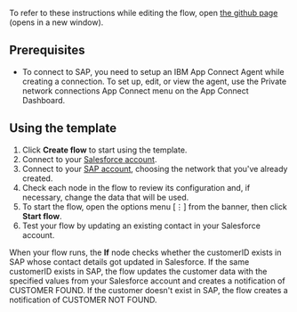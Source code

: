 To refer to these instructions while editing the flow, open [the github page](https://github.com/ot4i/app-connect-templates/blob/master/resources/markdown/Synchronize%20data%20between%20SAP%20and%20Saleforce%20whenever%20the%20salesforce%20contact%20is%20being%20updated_instructions.md) (opens in a new window).
## Prerequisites
- To connect to SAP, you need to setup an IBM App Connect Agent while creating a connection. To set up, edit, or view the agent, use the Private network connections App Connect menu on the App Connect Dashboard.
## Using the template
1. Click **Create flow** to start using the template.
1. Connect to your [Salesforce account](https://developer.ibm.com/integration/docs/app-connect/how-to-guides-for-apps/use-ibm-app-connect-salesforce/).
1. Connect to your [SAP account](https://developer.ibm.com/integration/docs/app-connect/how-to-guides-for-apps/how-to-use-ibm-app-connect-with-sap/), choosing the network that you've already created.
1. Check each node in the flow to review its configuration and, if necessary, change the data that will be used.
1. To start the flow, open the options menu [&#8942;] from the banner, then click **Start flow**.
1. Test your flow by updating an existing contact in your Salesforce account.  
 
When your flow runs, the **If** node checks whether the customerID exists in SAP whose contact details got updated in Salesforce. If the same customerID exists in SAP, the flow updates the customer data with the specified values from your Salesforce account and creates a notification of CUSTOMER FOUND.  If the customer doesn't exist in SAP, the flow creates a notification of CUSTOMER NOT FOUND. 
